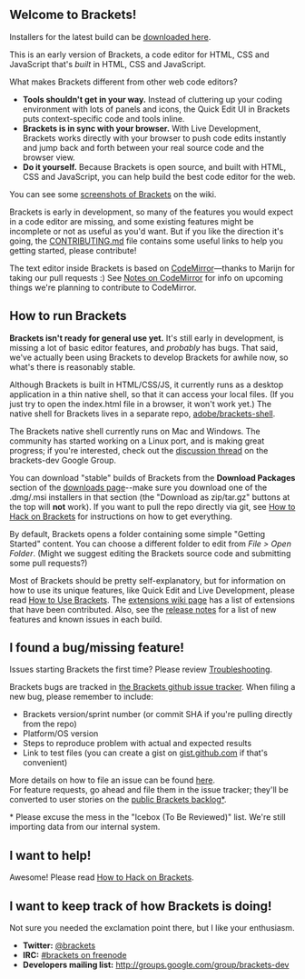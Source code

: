 Welcome to Brackets!
-------------------

Installers for the latest build can be [downloaded here](http://download.brackets.io/).

This is an early version of Brackets, a code editor for HTML, CSS
and JavaScript that's *built* in HTML, CSS and JavaScript. 

What makes Brackets different from other web code editors?
* **Tools shouldn't get in your way.** Instead of cluttering up your coding
environment with lots of panels and icons, the Quick Edit UI in Brackets puts 
context-specific code and tools inline.
* **Brackets is in sync with your browser.** With Live Development, Brackets
works directly with your browser to push code edits instantly and jump
back and forth between your real source code and the browser view.
* **Do it yourself.** Because Brackets is open source, and built with HTML, CSS
and JavaScript, you can help build the best code editor for the web.

You can see some 
[screenshots of Brackets](https://github.com/adobe/brackets/wiki/Brackets-Screenshots)
on the wiki.

Brackets is early in development, so many of the features you would
expect in a code editor are missing, and some existing features might be
incomplete or not as useful as you'd want. But if you like the direction
it's going, the [CONTRIBUTING.md](https://github.com/adobe/brackets/blob/master/CONTRIBUTING.md) 
file contains some useful links to help you getting started, please contribute!    

The text editor inside Brackets is based on 
[CodeMirror](http://github.com/marijnh/CodeMirror)&mdash;thanks to Marijn for
taking our pull requests :) See 
[Notes on CodeMirror](https://github.com/adobe/brackets/wiki/Notes-on-CodeMirror)
for info on upcoming things we're planning to contribute to CodeMirror.

How to run Brackets
-------------------

**Brackets isn't ready for general use yet.** It's still early in
development, is missing a lot of basic editor features, and *probably*
has bugs. That said, we've actually been using Brackets to develop Brackets
for awhile now, so what's there is reasonably stable.

Although Brackets is built in HTML/CSS/JS, it currently runs as a desktop 
application in a thin native shell, so that it can access your local files.
(If you just try to open the index.html file in a browser, it won't work yet.)
The native shell for Brackets lives in a separate repo, 
[adobe/brackets-shell](https://github.com/adobe/brackets-shell/).

The Brackets native shell currently runs on Mac and Windows.
The community has started working on a Linux port, and is making great progress;
if you're interested, check out the
[discussion thread](https://groups.google.com/forum/?fromgroups=#!topic/brackets-dev/29vOJ6tvl8A)
on the brackets-dev Google Group.

You can download "stable" builds of Brackets from the **Download Packages** section of the 
[downloads page](http://download.brackets.io)--make sure you download one
of the .dmg/.msi installers in that section (the "Download as zip/tar.gz" buttons at the 
top will **not** work). If you want to pull the repo directly via git, see [How to Hack on Brackets](https://github.com/adobe/brackets/wiki/How-to-Hack-on-Brackets)
for instructions on how to get everything. 

By default, Brackets opens a folder containing some simple "Getting Started" content.
You can choose a different folder to edit from *File > Open Folder*. (Might we
suggest editing the Brackets source code and submitting some pull requests?)

Most of Brackets should be pretty self-explanatory, but for information on how
to use its unique features, like Quick Edit and Live Development, please read
[How to Use Brackets](http://github.com/adobe/brackets/wiki/How-to-Use-Brackets). 
The [extensions wiki page](https://github.com/adobe/brackets/wiki/Brackets-Extensions) 
has a list of extensions that have been contributed. 
Also, see the [release notes](http://github.com/adobe/brackets/wiki/Release-Notes)
for a list of new features and known issues in each build.

I found a bug/missing feature!
------------------------------
     
Issues starting Brackets the first time? Please review [Troubleshooting](https://github.com/adobe/brackets/wiki/Troubleshooting).         
       
Brackets bugs are tracked in [the Brackets github issue tracker](https://github.com/adobe/brackets/issues). 
When filing a new bug, please remember to include:

* Brackets version/sprint number (or commit SHA if you're pulling directly from the repo)
* Platform/OS version
* Steps to reproduce problem with actual and expected results
* Link to test files (you can create a gist on [gist.github.com](https://gist.github.com/) 
  if that's convenient)       
       
More details on how to file an issue can be found [here](https://github.com/adobe/brackets/wiki/How-to-Report-an-Issue).     
For feature requests, go ahead and file them in the issue tracker; they'll be converted
to user stories on the [public Brackets backlog*](http://bit.ly/BracketsBacklog).

\* Please excuse the mess in the "Icebox (To Be Reviewed)" list. We're still importing data from our internal system.

I want to help!
---------------

Awesome! Please read [How to Hack on Brackets](https://github.com/adobe/brackets/wiki/How-to-Hack-on-Brackets).

I want to keep track of how Brackets is doing!
----------------------------------------------

Not sure you needed the exclamation point there, but I like your enthusiasm.

* **Twitter:** [@brackets](http://twitter.com/#!/brackets)
* **IRC:** [#brackets on freenode](http://webchat.freenode.net/?channels=brackets)
* **Developers mailing list:** http://groups.google.com/group/brackets-dev
